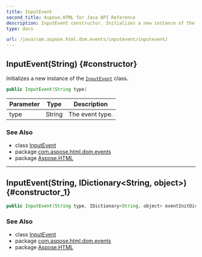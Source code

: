```yaml
---
title: InputEvent
second_title: Aspose.HTML for Java API Reference
description: InputEvent constructor. Initializes a new instance of the InputEvent class
type: docs

url: /java/com.aspose.html.dom.events/inputevent/inputevent/
---
```

## InputEvent(String) {#constructor}

Initializes a new instance of the [`InputEvent`](../) class.

```java
public InputEvent(String type)
```

| Parameter | Type | Description |
| --- | --- | --- |
| type | String | The event type. |

### See Also

* class [InputEvent](../)
* package [com.aspose.html.dom.events](../../../com.aspose.html.dom.events/)
* package [Aspose.HTML](../../../)

---

## InputEvent(String, IDictionary&lt;String, object&gt;) {#constructor_1}

```java
public InputEvent(String type, IDictionary<String, object> eventInitDict)
```

### See Also

* class [InputEvent](../)
* package [com.aspose.html.dom.events](../../../com.aspose.html.dom.events/)
* package [Aspose.HTML](../../../)
